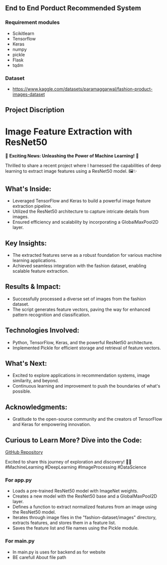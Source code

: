## End to End Porduct Recommended System 
### Requirement modules 
* Scikitlearn
* Tensorflow
* Keras
* numpy
* pickle
* Flask
* tqdm

### Dataset 
* https://www.kaggle.com/datasets/paramaggarwal/fashion-product-images-dataset
## Project Discription
# Image Feature Extraction with ResNet50

🚀 **Exciting News: Unleashing the Power of Machine Learning!** 🌟

Thrilled to share a recent project where I harnessed the capabilities of deep learning to extract image features using a ResNet50 model. 🖼️✨

## What's Inside:

- Leveraged TensorFlow and Keras to build a powerful image feature extraction pipeline.
- Utilized the ResNet50 architecture to capture intricate details from images.
- Ensured efficiency and scalability by incorporating a GlobalMaxPool2D layer.

## Key Insights:

- The extracted features serve as a robust foundation for various machine learning applications.
- Achieved seamless integration with the fashion dataset, enabling scalable feature extraction.

## Results & Impact:

- Successfully processed a diverse set of images from the fashion dataset.
- The script generates feature vectors, paving the way for enhanced pattern recognition and classification.

## Technologies Involved:

- Python, TensorFlow, Keras, and the powerful ResNet50 architecture.
- Implemented Pickle for efficient storage and retrieval of feature vectors.

## What's Next:

- Excited to explore applications in recommendation systems, image similarity, and beyond.
- Continuous learning and improvement to push the boundaries of what's possible.

## Acknowledgments:

- Gratitude to the open-source community and the creators of TensorFlow and Keras for empowering innovation.

## Curious to Learn More? Dive into the Code:

[GitHub Repository](https://github.com/your-username/your-repo)

Excited to share this journey of exploration and discovery! 🚀✨ #MachineLearning #DeepLearning #ImageProcessing #DataScience

### For app.py
* Loads a pre-trained ResNet50 model with ImageNet weights.
* Creates a new model with the ResNet50 base and a GlobalMaxPool2D layer.
* Defines a function to extract normalized features from an image using the ResNet50 model.
* Iterates through image files in the "fashion-dataset/images" directory, extracts features, and stores them in a feature list.
* Saves the feature list and file names using the Pickle module.

### For main.py
* In main.py is uses for backend as for website
* BE carefull About file path

